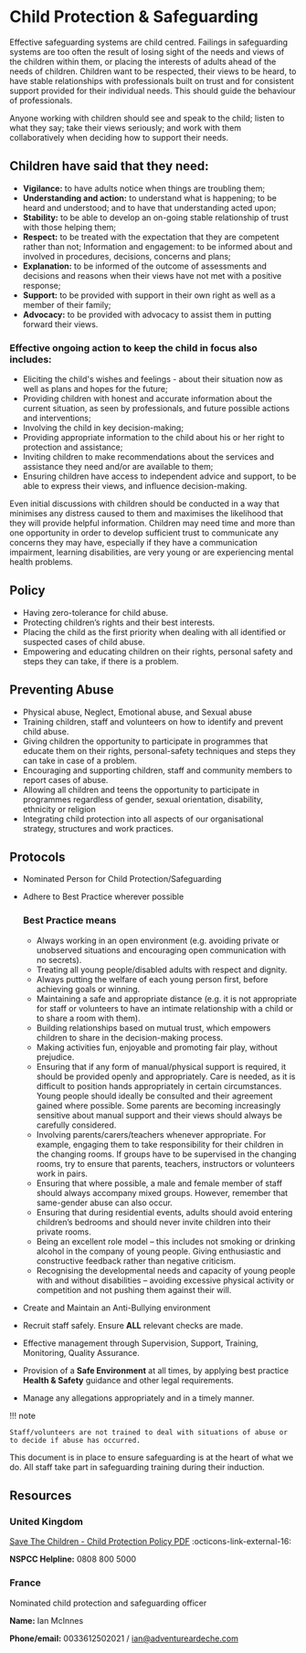 # Child Protection & Safeguarding

Effective safeguarding systems are child centred. Failings in safeguarding systems are too often the result of losing sight of the needs and views of the children within them, or placing the interests of adults ahead of the needs of children. Children want to be respected, their views to be heard, to have stable relationships with professionals built on trust and for consistent support provided for their individual needs. This should guide the behaviour of professionals.

Anyone working with children should see and speak to the child; listen to what they say; take their views seriously; and work with them collaboratively when deciding how to support their needs.

## Children have said that they need:
* **Vigilance:** to have adults notice when things are troubling them;
* **Understanding and action:** to understand what is happening; to be heard and understood; and to have that understanding acted upon;
* **Stability:** to be able to develop an on-going stable relationship of trust with those helping them;
* **Respect:** to be treated with the expectation that they are competent rather than not;
Information and engagement: to be informed about and involved in procedures, decisions, concerns and plans;
* **Explanation:** to be informed of the outcome of assessments and decisions and reasons when their views have not met with a positive response;
* **Support:** to be provided with support in their own right as well as a member of their family;
* **Advocacy:** to be provided with advocacy to assist them in putting forward their views.

### Effective ongoing action to keep the child in focus also includes:
* Eliciting the child's wishes and feelings - about their situation now as well as plans and hopes for the future;
* Providing children with honest and accurate information about the current situation, as seen by professionals, and future possible actions and interventions;
* Involving the child in key decision-making;
* Providing appropriate information to the child about his or her right to protection and assistance;
* Inviting children to make recommendations about the services and assistance they need and/or are available to them;
* Ensuring children have access to independent advice and support, to be able to express their views, and influence decision-making.

Even initial discussions with children should be conducted in a way that minimises any distress caused to them and maximises the likelihood that they will provide helpful information. Children may need time and more than one opportunity in order to develop sufficient trust to communicate any concerns they may have, especially if they have a communication impairment, learning disabilities, are very young or are experiencing mental health problems.

## Policy
* Having zero-tolerance for child abuse.
* Protecting children’s rights and their best interests.
* Placing the child as the first priority when dealing with all identified or suspected cases of child abuse.
* Empowering and educating children on their rights, personal safety and steps they can take, if there is a problem.

## Preventing Abuse
* Physical abuse, Neglect, Emotional abuse, and Sexual abuse
* Training children, staff and volunteers on how to identify and prevent child abuse.
* Giving children the opportunity to participate in programmes that educate them on their rights, personal-safety techniques and steps they can take in case of a problem.
* Encouraging and supporting children, staff and community members to report cases of abuse.
* Allowing all children and teens the opportunity to participate in programmes regardless of gender, sexual orientation, disability, ethnicity or religion
* Integrating child protection into all aspects of our organisational strategy, structures and work practices.

## Protocols
* Nominated Person for Child Protection/Safeguarding
* Adhere to Best Practice wherever possible
  
    ### Best Practice means
    * Always working in an open environment (e.g. avoiding private or unobserved situations and encouraging open communication with no secrets).
    * Treating all young people/disabled adults with respect and dignity.
    * Always putting the welfare of each young person first, before achieving goals or winning.
    * Maintaining a safe and appropriate distance (e.g. it is not appropriate for staff or volunteers to have an intimate relationship with a child or to share a room with them).
    * Building relationships based on mutual trust, which empowers children to share in the decision-making process.
    * Making activities fun, enjoyable and promoting fair play, without prejudice.
    * Ensuring that if any form of manual/physical support is required, it should be provided openly and appropriately. Care is needed, as it is difficult to position hands appropriately in certain circumstances. Young people should ideally be consulted and their agreement gained where possible. Some parents are becoming increasingly sensitive about manual support and their views should always be carefully considered.
    * Involving parents/carers/teachers whenever appropriate. For example, engaging them to take responsibility for their children in the changing rooms. If groups have to be supervised in the changing rooms, try to ensure that parents, teachers, instructors or volunteers work in pairs.
    * Ensuring that where possible, a male and female member of staff should always accompany mixed groups. However, remember that same-gender abuse can also occur.
    * Ensuring that during residential events, adults should avoid entering children’s bedrooms and should never invite children into their private rooms.
    * Being an excellent role model – this includes not smoking or drinking alcohol in the company of young people.
    Giving enthusiastic and constructive feedback rather than negative criticism.
    * Recognising the developmental needs and capacity of young people with and without disabilities – avoiding excessive physical activity or competition and not pushing them against their will.


* Create and Maintain an Anti-Bullying environment
* Recruit staff safely. Ensure **ALL** relevant checks are made.
* Effective management through Supervision, Support, Training, Monitoring, Quality Assurance.
* Provision of a **Safe Environment** at all times, by applying best practice **Health & Safety** guidance and other legal requirements.
* Manage any allegations appropriately and in a timely manner. 

!!! note 
    
    Staff/volunteers are not trained to deal with situations of abuse or to decide if abuse has occurred.

This document is in place to ensure safeguarding is at the heart of what we do. 
All staff take part in safeguarding training during their induction.

## Resources
### United Kingdom

[Save The Children - Child Protection Policy PDF](https://resourcecentre.savethechildren.net/pdf/2690.pdf/) :octicons-link-external-16:

**NSPCC Helpline:** 0808 800 5000

### France

Nominated child protection and safeguarding officer

**Name:** Ian McInnes

**Phone/email:** 0033612502021 / ian@adventureardeche.com
